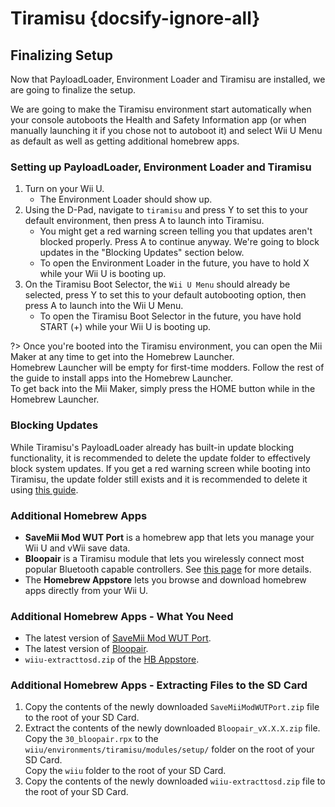 # Tiramisu {docsify-ignore-all}

## Finalizing Setup

Now that PayloadLoader, Environment Loader and Tiramisu are installed, we are going to finalize the setup.

We are going to make the Tiramisu environment start automatically when your console autoboots the Health and Safety Information app (or when manually launching it if you chose not to autoboot it) and select Wii U Menu as default as well as getting additional homebrew apps.

### Setting up PayloadLoader, Environment Loader and Tiramisu

1. Turn on your Wii U.
    - The Environment Loader should show up.
1. Using the D-Pad, navigate to `tiramisu` and press Y to set this to your default environment, then press A to launch into Tiramisu.
    - You might get a red warning screen telling you that updates aren't blocked properly. Press A to continue anyway. We're going to block updates in the "Blocking Updates" section below.
    - To open the Environment Loader in the future, you have to hold X while your Wii U is booting up.
1. On the Tiramisu Boot Selector, the `Wii U Menu` should already be selected, press Y to set this to your default autobooting option, then press A to launch into the Wii U Menu.
    - To open the Tiramisu Boot Selector in the future, you have hold START (+) while your Wii U is booting up.

?> Once you're booted into the Tiramisu environment, you can open the Mii Maker at any time to get into the Homebrew Launcher. <br>Homebrew Launcher will be empty for first-time modders. Follow the rest of the guide to install apps into the Homebrew Launcher. <br>To get back into the Mii Maker, simply press the HOME button while in the Homebrew Launcher.

### Blocking Updates
While Tiramisu's PayloadLoader already has built-in update blocking functionality, it is recommended to delete the update folder to effectively block system updates. If you get a red warning screen while booting into Tiramisu, the update folder still exists and it is recommended to delete it using [this guide](../block-updates).

### Additional Homebrew Apps

- **SaveMii Mod WUT Port** is a homebrew app that lets you manage your Wii U and vWii save data.
- **Bloopair** is a Tiramisu module that lets you wirelessly connect most popular Bluetooth capable controllers. See [this page](https://gbatemp.net/threads/bloopair-connect-controllers-from-other-consoles-natively.594289/) for more details.
- The **Homebrew Appstore** lets you browse and download homebrew apps directly from your Wii U.

### Additional Homebrew Apps - What You Need

- The latest version of [SaveMii Mod WUT Port](https://wiiubru.com/appstore/zips/SaveMiiModWUTPort.zip).
- The latest version of [Bloopair](https://github.com/GaryOderNichts/Bloopair/releases).
- `wiiu-extracttosd.zip` of the [HB Appstore](https://github.com/fortheusers/hb-appstore/releases/).

### Additional Homebrew Apps - Extracting Files to the SD Card

1. Copy the contents of the newly downloaded `SaveMiiModWUTPort.zip` file to the root of your SD Card.
1. Extract the contents of the newly downloaded `Bloopair_vX.X.X.zip` file.  
   Copy the `30_bloopair.rpx` to the `wiiu/environments/tiramisu/modules/setup/` folder on the root of your SD Card.  
   Copy the `wiiu` folder to the root of your SD Card.
1. Copy the contents of the newly downloaded `wiiu-extracttosd.zip` file to the root of your SD Card.
